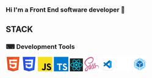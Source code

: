 ### Hi I'm a Front End software developer 👋

## STACK

### ⌨ Development Tools

<span><img src="assets/badges/html5.svg" alt="html5" title="html5" width="38" height="38"/></span>
<span><img src="assets/badges/css3.svg" alt="css3" title="css3" width="38" height="38"/></span>
<span><img src="assets/badges/js.svg" alt="javascript" title="javascript" width="38" height="38"/></span>
<span><img src="assets/badges/typescript.svg" alt="typescript" title="typescript" width="38" height="38"/></span>
<span><img src="assets/badges/react.svg" alt="react" title="react" width="34" height="34"/></span>
<span><img src="assets/badges/sass.svg" alt="sass" title="sass" width="38" height="38"/></span>
<span><img src="assets/badges/vscode.png" alt="vscode" title="vscode" width="38" height="38"/></span>
<span><img src="assets/badges/git.svg" alt="git" title="git" width="38" height="38"/>
<span><img src="assets/badges/webpack.svg" alt="webpack" title="webpack" width="38" height="38"/></span>
